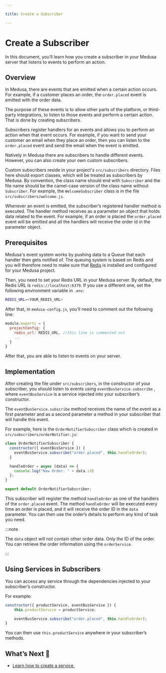```yaml
---

title: Create a Subscriber

---
```


# Create a Subscriber

In this document, you’ll learn how you create a subscriber in your Medusa server that listens to events to perform an action.

## Overview

In Medusa, there are events that are emitted when a certain action occurs. For example, if a customer places an order, the `order.placed` event is emitted with the order data. 

The purpose of these events is to allow other parts of the platform, or third-party integrations, to listen to those events and perform a certain action. That is done by creating subscribers.

Subscribers register handlers for an events and allows you to perform an action when that event occurs. For example, if you want to send your customer an email when they place an order, then you can listen to the `order.placed` event and send the email when the event is emitted.

Natively in Medusa there are subscribers to handle different events. However, you can also create your own custom subscribers. 

Custom subscribers reside in your project's `src/subscribers` directory. Files here should export classes, which will be treated as subscribers by Medusa. By convention, the class name should end with `Subscriber` and the file name should be the camel-case version of the class name without `Subscriber`. For example, the `WelcomeSubscriber` class is in the file `src/subscribers/welcome.js`.

Whenever an event is emitted, the subscriber’s registered handler method is executed. The handler method receives as a parameter an object that holds data related to the event. For example, if an order is placed the `order.placed` event will be emitted and all the handlers will receive the order id in the parameter object.

## Prerequisites

Medusa's event system works by pushing data to a Queue that each handler then gets notified of. The queuing system is based on Redis and you will therefore need to make sure that [Redis](https://redis.io) is installed and configured for your Medusa project.

Then, you need to set your Redis URL in your Medusa server. By default, the Redis URL is `redis://localhost:6379`. If you use a different one, set the following environment variable in `.env`:

```bash
REDIS_URL=<YOUR_REDIS_URL>
```

After that, in `medusa-config.js`, you’ll need to comment out the following line:

```jsx
module.exports = {
  projectConfig: {
    redis_url: REDIS_URL, //this line is commented out
    ...
  }
}
```

After that, you are able to listen to events on your server.

## Implementation

After creating the file under `src/subscribers`, in the constructor of your subscriber, you should listen to events using `eventBusService.subscribe` , where `eventBusService` is a service injected into your subscriber’s constructor. 

The `eventBusService.subscribe` method receives the name of the event as a first parameter and as a second parameter a method in your subscriber that will handle this event.

For example, here is the `OrderNotifierSubscriber` class which is created in `src/subscribers/orderNotifier.js`:

```jsx
class OrderNotifierSubscriber {
  constructor({ eventBusService }) {
    eventBusService.subscribe("order.placed", this.handleOrder);
  }

  handleOrder = async (data) => {
    console.log("New Order: " + data.id)
  };
}

export default OrderNotifierSubscriber;
```

This subscriber will register the method `handleOrder` as one of the handlers of the `order.placed` event. The method `handleOrder` will be executed every time an order is placed, and it will receive the order ID in the `data` parameter. You can then use the order’s details to perform any kind of task you need.

:::note

The `data` object will not contain other order data. Only the ID of the order. You can retrieve the order information using the `orderService`.

:::

## Using Services in Subscribers

You can access any service through the dependencies injected to your subscriber’s constructor. 

For example:

```jsx
constructor({ productService, eventBusService }) {
    this.productService = productService;

    eventBusService.subscribe("order.placed", this.handleOrder);
}
```

You can then use `this.productService` anywhere in your subscriber’s methods.

## What’s Next 🚀

- [Learn how to create a service.](/advanced/backend/services/create-service)
